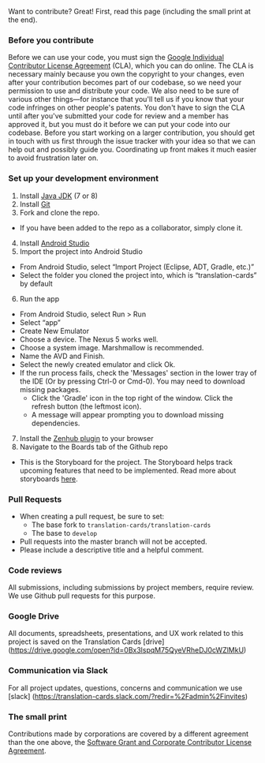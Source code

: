 Want to contribute? Great! First, read this page (including the small print at the end).

### Before you contribute
Before we can use your code, you must sign the
[Google Individual Contributor License Agreement](https://cla.developers.google.com/about/google-individual)
(CLA), which you can do online. The CLA is necessary mainly because you own the
copyright to your changes, even after your contribution becomes part of our
codebase, so we need your permission to use and distribute your code. We also
need to be sure of various other things—for instance that you'll tell us if you
know that your code infringes on other people's patents. You don't have to sign
the CLA until after you've submitted your code for review and a member has
approved it, but you must do it before we can put your code into our codebase.
Before you start working on a larger contribution, you should get in touch with
us first through the issue tracker with your idea so that we can help out and
possibly guide you. Coordinating up front makes it much easier to avoid
frustration later on.

### Set up your development environment
1. Install [Java JDK](http://www.oracle.com/technetwork/java/javase/downloads/jdk7-downloads-1880260.html) (7 or 8)
2. Install [Git](https://git-scm.com/downloads)
3. Fork and clone the repo.
  - If you have been added to the repo as a collaborator, simply clone it.
4. Install [Android Studio](https://developer.android.com/studio/index.html)
5. Import the project into Android Studio
  - From Android Studio, select “Import Project (Eclipse, ADT, Gradle, etc.)”
  - Select the folder you cloned the project into, which is “translation-cards” by default
6. Run the app
  - From Android Studio, select Run > Run
  - Select “app”
  - Create New Emulator
  - Choose a device. The Nexus 5 works well.
  - Choose a system image. Marshmallow is recommended.
  - Name the AVD and Finish.
  - Select the newly created emulator and click Ok.
  - If the run process fails, check the 'Messages' section in the lower tray of the IDE (Or by pressing Ctrl-0 or Cmd-0). You may need to download missing packages.
    - Click the 'Gradle' icon in the top right of the window. Click the refresh button (the leftmost icon).
    - A message will appear prompting you to download missing dependencies.
7. Install the [Zenhub plugin](https://www.zenhub.io/) to your browser
8. Navigate to the Boards tab of the Github repo
  - This is the Storyboard for the project. 
  The Storyboard helps track upcoming features that need to be implemented. 
  Read more about storyboards [here](http://whatis.techtarget.com/definition/storyboard).
  
### Pull Requests
* When creating a pull request, be sure to set:
  * The base fork to `translation-cards/translation-cards`
  * The base to `develop`
* Pull requests into the master branch will not be accepted. 
* Please include a descriptive title and a helpful comment.

### Code reviews
All submissions, including submissions by project members, require review. We
use Github pull requests for this purpose.

### Google Drive
All documents, spreadsheets, presentations, and UX work related to this project is saved on the Translation Cards [drive] (https://drive.google.com/open?id=0Bx3lspqM75QyeVRheDJ0cWZlMkU)

### Communication via Slack
For all project updates, questions, concerns and communication we use [slack] (https://translation-cards.slack.com/?redir=%2Fadmin%2Finvites)

### The small print
Contributions made by corporations are covered by a different agreement than
the one above, the
[Software Grant and Corporate Contributor License Agreement](https://cla.developers.google.com/about/google-corporate).

